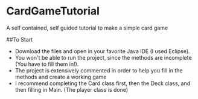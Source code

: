 # CardGameTutorial
A self contained, self guided tutorial to make a simple card game

##To Start
* Download the files and open in your favorite Java IDE (I used Eclipse).
* You won't be able to run the project, since the methods are incomplete (You have to fill them in!).
* The project is extensively commented in order to help you fill in the methods and create a working game
* I recommend completing the Card class first, then the Deck class, and then filling in Main. (The player class is done)
